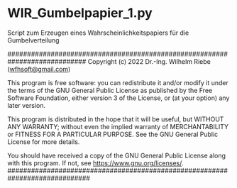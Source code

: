 # WIR_Gumbelpapier_1.py
Script zum Erzeugen eines Wahrscheinlichkeitspapiers für die Gumbelverteilung

############################################################################
Copyright (c) 2022 Dr.-Ing. Wilhelm Riebe (wfhsoft@gmail.com)

This program is free software: you can redistribute it and/or modify
it under the terms of the GNU General Public License as published by
the Free Software Foundation, either version 3 of the License, or
(at your option) any later version.

This program is distributed in the hope that it will be useful,
but WITHOUT ANY WARRANTY; without even the implied warranty of
MERCHANTABILITY or FITNESS FOR A PARTICULAR PURPOSE.  See the
GNU General Public License for more details.

You should have received a copy of the GNU General Public License
along with this program.  If not, see <https://www.gnu.org/licenses/>.
#############################################################################